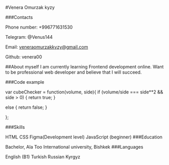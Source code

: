 #Venera Omurzak kyzy

###Contacts

Phone number: +996771631530

Telegram: @Venus144

Email: veneraomurzakkyzy@gmail.com

Github: venera00

##About myself I am currently learning Frontend development online. Want to be professional web developer and believe that I will succeed.

###Code example

var cubeChecker = function(volume, side){
if (volume/side === side\*\*2 && side > 0) {
return true;
}

else {
return false;
}

};

###Skills

HTML
CSS
Figma(Development level)
JavaScript (beginner)
###Education

Bachelor, Ala Too International university, Bishkek
###Languages

English (B1)
Turkish
Russian
Kyrgyz
